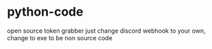 # python-code
open source token grabber just change discord webhook to your own, change to exe to be non source code
